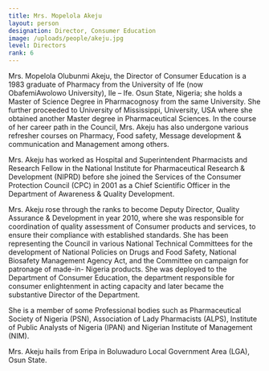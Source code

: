 ```yaml
---
title: Mrs. Mopelola Akeju
layout: person
designation: Director, Consumer Education
image: /uploads/people/akeju.jpg
level: Directors
rank: 6
---
```

Mrs. Mopelola Olubunmi Akeju, the Director of Consumer Education is a 1983 graduate of Pharmacy from the University of Ife (now ObafemiAwolowo University), Ile – Ife. Osun State, Nigeria; she holds a Master of Science Degree in Pharmacognosy from the same University. She further proceeded to University of Mississippi, University, USA where she obtained another Master degree in Pharmaceutical Sciences. In the course of her career path in the Council, Mrs. Akeju has also undergone various refresher courses on Pharmacy, Food safety, Message development & communication and Management among others.

Mrs. Akeju has worked as Hospital and Superintendent Pharmacists and Research Fellow in the National Institute for Pharmaceutical Research & Development (NIPRD) before she joined the Services of the Consumer Protection Council (CPC) in 2001 as a Chief Scientific Officer in the Department of Awareness & Quality Development.

Mrs. Akeju rose through the ranks to become Deputy Director, Quality Assurance & Development in year 2010, where she was responsible for coordination of quality assessment of Consumer products and services, to ensure their compliance with established standards. She has been representing the Council in various National Technical Committees for the development of National Policies on Drugs and Food Safety, National Biosafety Management Agency Act, and the Committee on campaign for patronage of made-in- Nigeria products. She was deployed to the Department of Consumer Education, the department responsible for consumer enlightenment in acting capacity and later became the substantive Director of the Department.

She is a member of some Professional bodies such as Pharmaceutical Society of Nigeria (PSN), Association of Lady Pharmacists (ALPS), Institute of Public Analysts of Nigeria (IPAN) and Nigerian Institute of Management (NIM).

Mrs. Akeju hails from Eripa in Boluwaduro Local Government Area (LGA), Osun State.